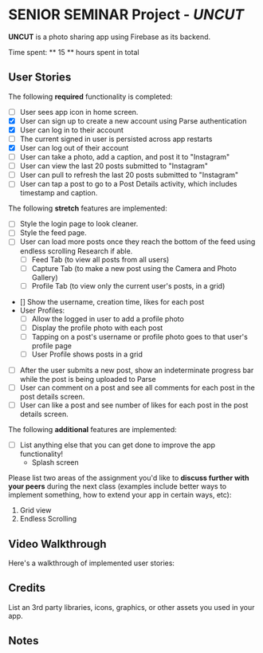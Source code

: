 # SENIOR SEMINAR Project - *UNCUT*

**UNCUT** is a photo sharing app using Firebase as its backend.

Time spent: ** 15 ** hours spent in total

## User Stories

The following **required** functionality is completed:

- [ ] User sees app icon in home screen.
- [X] User can sign up to create a new account using Parse authentication
- [X] User can log in to their account
- [ ] The current signed in user is persisted across app restarts
- [X] User can log out of their account
- [ ] User can take a photo, add a caption, and post it to "Instagram"
- [ ] User can view the last 20 posts submitted to "Instagram"
- [ ] User can pull to refresh the last 20 posts submitted to "Instagram"
- [ ] User can tap a post to go to a Post Details activity, which includes timestamp and caption.

The following **stretch** features are implemented:

- [ ] Style the login page to look cleaner.
- [ ] Style the feed page.
- [ ] User can load more posts once they reach the bottom of the feed using endless scrolling Research if able.
  - [ ] Feed Tab (to view all posts from all users)
  - [ ] Capture Tab (to make a new post using the Camera and Photo Gallery)
  - [ ] Profile Tab (to view only the current user's posts, in a grid)
- [] Show the username, creation time, likes for each post
- User Profiles:
  - [ ] Allow the logged in user to add a profile photo
  - [ ] Display the profile photo with each post
  - [ ] Tapping on a post's username or profile photo goes to that user's profile page
  - [ ] User Profile shows posts in a grid
- [ ] After the user submits a new post, show an indeterminate progress bar while the post is being uploaded to Parse
- [ ] User can comment on a post and see all comments for each post in the post details screen.
- [ ] User can like a post and see number of likes for each post in the post details screen.

The following **additional** features are implemented:

- [ ] List anything else that you can get done to improve the app functionality!
    -   Splash screen

Please list two areas of the assignment you'd like to **discuss further with your peers** during the next class (examples include better ways to implement something, how to extend your app in certain ways, etc):

1. Grid view
2. Endless Scrolling

## Video Walkthrough

Here's a walkthrough of implemented user stories:





## Credits

List an 3rd party libraries, icons, graphics, or other assets you used in your app.



## Notes




